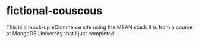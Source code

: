 # fictional-couscous
This is a mock-up eCommerce site using the MEAN stack
It is from a course at MongoDB University that I just completed
